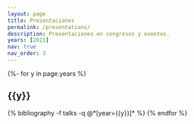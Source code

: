 ```yaml
---
layout: page
title: Presentaciones
permalink: /presentations/
description: Presentaciones en congresos y eventos.
years: [2021]
nav: true
nav_order: 3
---
```


<!-- _pages/presentations.md -->
<div class="publications">

{%- for y in page.years %}
  <h2 class="year">{{y}}</h2>
  {% bibliography -f talks -q @*[year={{y}}]* %}
{% endfor %}

</div>

